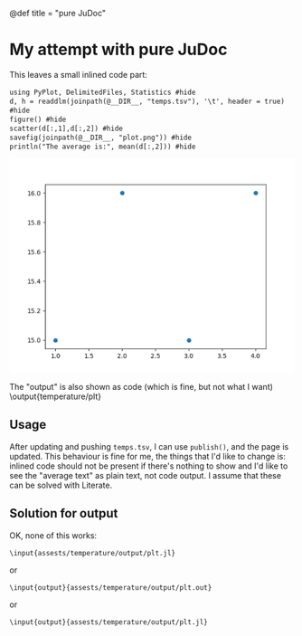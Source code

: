 @def title = "pure JuDoc"

# My attempt with pure JuDoc

This leaves a small inlined code part:

```julia:temperature/plt
using PyPlot, DelimitedFiles, Statistics #hide
d, h = readdlm(joinpath(@__DIR__, "temps.tsv"), '\t', header = true) #hide
figure() #hide
scatter(d[:,1],d[:,2]) #hide
savefig(joinpath(@__DIR__, "plot.png")) #hide
println("The average is:", mean(d[:,2])) #hide
```
![the plot](/assets/temperature/plot.png)

The "output" is also shown as code (which is fine, but not what I want)
\output{temperature/plt}

## Usage

After updating and pushing `temps.tsv`, I can use `publish()`, and the page is updated.
This behaviour is fine for me, the things that I'd like to change is: inlined code should not be present if there's nothing to show and I'd like to see the "average text" as plain text, not code output.
I assume that these can be solved with Literate.

## Solution for output

OK, none of this works:
```
\input{assests/temperature/output/plt.jl}
```
or

```
\input{output}{assests/temperature/output/plt.out}
```

or

```
\input{output}{assests/temperature/output/plt.jl}
```
